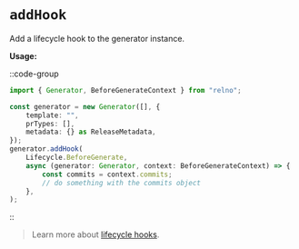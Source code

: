 # `addHook`

Add a lifecycle hook to the generator instance.

**Usage:**

::code-group
```typescript [TypeScript]
import { Generator, BeforeGenerateContext } from "relno";

const generator = new Generator([], {
    template: "",
    prTypes: [],
    metadata: {} as ReleaseMetadata,
});
generator.addHook(
    Lifecycle.BeforeGenerate,
    async (generator: Generator, context: BeforeGenerateContext) => {
        const commits = context.commits;
        // do something with the commits object
    },
);
```
::

> Learn more about [lifecycle hooks](/guide/plugin/write-plugin#register-lifecycle-hooks).